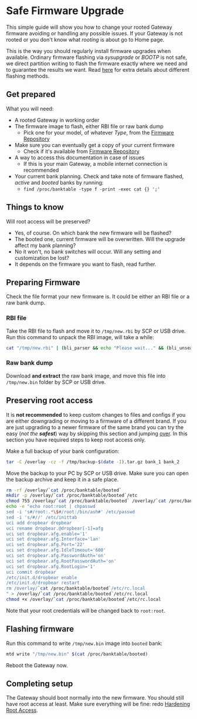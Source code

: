 # Safe Firmware Upgrade

This simple guide will show you how to change your rooted Gateway firmware avoiding or handling any possible issues. If your Gateway is not rooted or you don't know what *rooting* is about go to Home page.

This is the way you should regularly install firmware upgrades when available. Ordinary firmware flashing via *sysupgrade* or *BOOTP* is not safe, we direct partition writing to flash the firmware exactly where we need and to guarantee the results we want. Read [here](Resources/#different-methods-of-flashing-firmwares) for extra details about different flashing methods.

## Get prepared

What you will need:

- A rooted Gateway in working order
- The firmware image to flash, either RBI file or raw bank dump
    - Pick one for your model, of whatever *Type*, from the [Firmware Repository](Firmware%20Repository/)
- Make sure you can eventually get a copy of your current firmware
    - Check if it's available from [Firmware Repository](Firmware%20Repository/)
- A way to access this documentation in case of issues
    - If this is your main Gateway, a mobile internet connection is recommended
- Your current bank planning. Check and take note of firmware flashed, *active* and *booted* banks by running:
    - `find /proc/banktable -type f -print -exec cat {} ';'`

## Things to know

Will root access will be preserved?
  - Yes, of course.
On which bank the new firmware will be flashed?
  - The booted one, current firmware will be overwritten.
Will the upgrade affect my bank planning?
  - No it won't, no bank switches will occur.
Will any setting and customization be lost?
  - It depends on the firmware you want to flash, read further.

## Preparing Firmware

Check the file format your new firmware is. It could be either an RBI file or a raw bank dump.

### RBI file

Take the RBI file to flash and move it to `/tmp/new.rbi` by SCP or USB drive. Run this command to unpack the RBI image, will take a while:

```bash
cat "/tmp/new.rbi" | (bli_parser && echo "Please wait..." && (bli_unseal | dd bs=4 skip=1 seek=1 of="/tmp/new.bin"))
```

### Raw bank dump

Download **and extract** the raw bank image, and move this file into `/tmp/new.bin` folder by SCP or USB drive.

## Preserving root access

It is **not recommended** to keep custom changes to files and configs if you are either downgrading or moving to a firmware of a different brand. If you are just upgrading to a newer firmware of the same brand you can try the easy (*not the **safest***) way by skipping this section and jumping [over](#flashing-firmware). In this section you have required steps to keep root access only.

Make a full backup of your bank configuration:

```bash
tar -C /overlay -cz -f /tmp/backup-$(date -I).tar.gz bank_1 bank_2
```

Move the backup to your PC by SCP or USB drive. Make sure you can open the backup archive and keep it in a safe place.

```bash
rm -rf /overlay/`cat /proc/banktable/booted`
mkdir -p /overlay/`cat /proc/banktable/booted`/etc
chmod 755 /overlay/`cat /proc/banktable/booted` /overlay/`cat /proc/banktable/booted`/etc
echo -e "echo root:root | chpasswd
sed -i 's#/root:.*\$#/root:/bin/ash#' /etc/passwd
sed -i 's/#//' /etc/inittab
uci add dropbear dropbear
uci rename dropbear.@dropbear[-1]=afg
uci set dropbear.afg.enable='1'
uci set dropbear.afg.Interface='lan'
uci set dropbear.afg.Port='22'
uci set dropbear.afg.IdleTimeout='600'
uci set dropbear.afg.PasswordAuth='on'
uci set dropbear.afg.RootPasswordAuth='on'
uci set dropbear.afg.RootLogin='1'
uci commit dropbear
/etc/init.d/dropbear enable
/etc/init.d/dropbear restart
rm /overlay/`cat /proc/banktable/booted`/etc/rc.local
" > /overlay/`cat /proc/banktable/booted`/etc/rc.local
chmod +x /overlay/`cat /proc/banktable/booted`/etc/rc.local
```

Note that your root credentials will be changed back to `root:root`.

## Flashing firmware

Run this command to write `/tmp/new.bin` image into `booted` bank:

```bash
mtd write "/tmp/new.bin" $(cat /proc/banktable/booted)
```

Reboot the Gateway now.

## Completing setup

The Gateway should boot normally into the new firmware. You should still have root access at least. Make sure everything will be fine: redo [Hardening Root Access](Hardening%20Root%20Access/).
